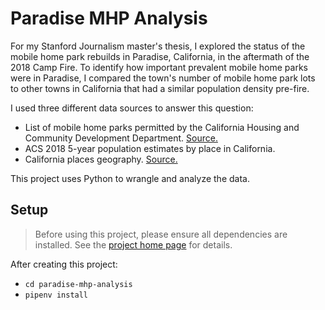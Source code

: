 # Paradise MHP Analysis

For my Stanford Journalism master's thesis, I explored the status of the mobile home park rebuilds in Paradise, California, in the aftermath of the 2018 Camp Fire. To identify how important prevalent mobile home parks were in Paradise, I compared the town's number of mobile home park lots to other towns in California that had a similar population density pre-fire. 

I used three different data sources to answer this question:

* List of mobile home parks permitted by the California Housing and Community Development Department. [Source.](https://casas.hcd.ca.gov/casas/cmirMp/onlineQuery)
* ACS 2018 5-year population estimates by place in California.
* California places geography. [Source.](https://www.census.gov/geographies/mapping-files/time-series/geo/tiger-line-file.2018.html)

This project uses Python to wrangle and analyze the data. 

## Setup

> Before using this project, please ensure all dependencies are installed. See the [project home page][] for details.

[project home page]: https://github.com/stanfordjournalism/cookiecutter-stanford-progj#requirements--setup

After creating this project:

* `cd paradise-mhp-analysis`
* `pipenv install`
